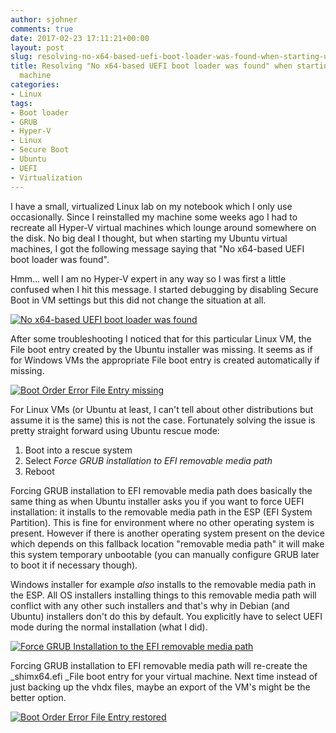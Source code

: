 ```yaml
---
author: sjohner
comments: true
date: 2017-02-23 17:11:21+00:00
layout: post
slug: resolving-no-x64-based-uefi-boot-loader-was-found-when-starting-ubuntu-virtual-machine
title: Resolving "No x64-based UEFI boot loader was found" when starting Ubuntu virtual
  machine
categories:
- Linux
tags:
- Boot loader
- GRUB
- Hyper-V
- Linux
- Secure Boot
- Ubuntu
- UEFI
- Virtualization
---
```


I have a small, virtualized Linux lab on my notebook which I only use occasionally. Since I reinstalled my machine some weeks ago I had to recreate all Hyper-V virtual machines which lounge around somewhere on the disk. No big deal I thought, but when starting my Ubuntu virtual machines, I got the following message saying that "No x64-based UEFI boot loader was found".

Hmm... well I am no Hyper-V expert in any way so I was first a little confused when I hit this message. I started debugging by disabling Secure Boot in VM settings but this did not change the situation at all.

[![No x64-based UEFI boot loader was found](/images/Hyper-V.png)](/images/Hyper-V.png)

After some troubleshooting I noticed that for this particular Linux VM, the File boot entry created by the Ubuntu installer was missing. It seems as if for Windows VMs the appropriate File boot entry is created automatically if missing.

[![Boot Order Error File Entry missing](/images/BootOrderError.png)](/images/BootOrderError.png)

For Linux VMs (or Ubuntu at least, I can't tell about other distributions but assume it is the same) this is not the case. Fortunately solving the issue is pretty straight forward using Ubuntu rescue mode:

  1. Boot into a rescue system
  2. Select _Force GRUB installation to EFI removable media path_
  3. Reboot

Forcing GRUB installation to EFI removable media path does basically the same thing as when Ubuntu installer asks you if you want to force UEFI installation: it installs to the removable media path in the ESP (EFI System Partition). This is fine for environment where no other operating system is present. However if there is another operating system present on the device which depends on this fallback location "removable media path" it will make this system temporary unbootable (you can manually configure GRUB later to boot it if necessary though).

Windows installer for example _also_ installs to the removable media path in the ESP. All OS installers installing things to this removable media path will conflict with any other such installers and that's why in Debian (and Ubuntu) installers don't do this by default. You explicitly have to select UEFI mode during the normal installation (what I did).

[![Force GRUB Installation to the EFI removable media path](/images/ForceGrubInstallation-1024x874.png)](/images/ForceGrubInstallation.png)

Forcing GRUB installation to EFI removable media path will re-create the _shimx64.efi _File boot entry for your virtual machine. Next time instead of just backing up the vhdx files, maybe an export of the VM's might be the better option.

[![Boot Order Error File Entry restored](/images/BootOrderFile.png)](/images/BootOrderFile.png)
